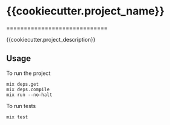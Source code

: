 # {{cookiecutter.project_name}}
=============================

{{cookiecutter.project_description}}

## Usage

To run the project
```
mix deps.get
mix deps.compile
mix run --no-halt
```

To run tests
```
mix test
```
